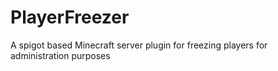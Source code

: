 # PlayerFreezer
A spigot based Minecraft server plugin for freezing players for administration purposes
